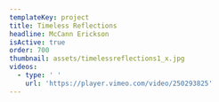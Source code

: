 ```yaml
---
templateKey: project
title: Timeless Reflections
headline: McCann Erickson
isActive: true
order: 700
thumbnail: assets/timelessreflections1_x.jpg
videos:
  - type: ' '
    url: 'https://player.vimeo.com/video/250293825'
---
```


